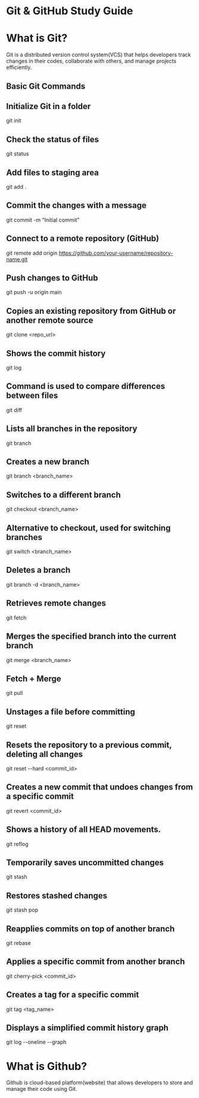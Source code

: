 ﻿# Git & GitHub Study Guide

# What is Git?
Git is a distributed version control system(VCS) that helps developers track changes in their codes, collaborate with others, and manage projects efficiently.

## Basic Git Commands
## Initialize Git in a folder
git init

## Check the status of files
git status

## Add files to staging area
git add .

## Commit the changes with a message
git commit -m "Initial commit"

## Connect to a remote repository (GitHub)
git remote add origin https://github.com/your-username/repository-name.git

## Push changes to GitHub
git push -u origin main

## Copies an existing repository from GitHub or another remote source
git clone <repo_url>

## Shows the commit history
git log

## Command is used to compare differences between files
git diff
<br>

## Lists all branches in the repository
git branch

## Creates a new branch
git branch <branch_name>

## Switches to a different branch
git checkout <branch_name>

## Alternative to checkout, used for switching branches
git switch <branch_name>

## Deletes a branch
git branch -d <branch_name>

## Retrieves remote changes
git fetch

## Merges the specified branch into the current branch
git merge <branch_name>

## Fetch + Merge
git pull
<br>

## Unstages a file before committing
git reset <file>

## Resets the repository to a previous commit, deleting all changes
git reset --hard <commit_id>

## Creates a new commit that undoes changes from a specific commit
git revert <commit_id>

## Shows a history of all HEAD movements.
git reflog

## Temporarily saves uncommitted changes
git stash

## Restores stashed changes
git stash pop
<br>

## Reapplies commits on top of another branch
git rebase <branch>

## Applies a specific commit from another branch
git cherry-pick <commit_id>

## Creates a tag for a specific commit
git tag <tag_name>

## Displays a simplified commit history graph
git log --oneline --graph




# What is Github?
Github is cloud-based platform(website) that allows developers to store and manage their code using Git.
